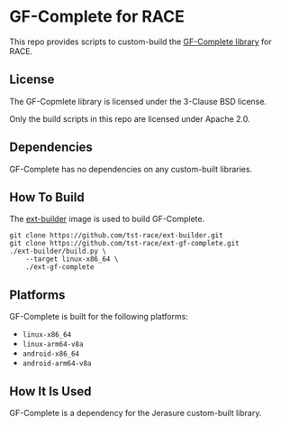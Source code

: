 # GF-Complete for RACE

This repo provides scripts to custom-build the
[GF-Complete library](https://github.com/ceph/gf-complete) for RACE.

## License

The GF-Copmlete library is licensed under the 3-Clause BSD license.

Only the build scripts in this repo are licensed under Apache 2.0.

## Dependencies

GF-Complete has no dependencies on any custom-built libraries.

## How To Build

The [ext-builder](https://github.com/tst-race/ext-builder) image is used to
build GF-Complete.

```
git clone https://github.com/tst-race/ext-builder.git
git clone https://github.com/tst-race/ext-gf-complete.git
./ext-builder/build.py \
    --target linux-x86_64 \
    ./ext-gf-complete
```

## Platforms

GF-Complete is built for the following platforms:

* `linux-x86_64`
* `linux-arm64-v8a`
* `android-x86_64`
* `android-arm64-v8a`

## How It Is Used

GF-Complete is a dependency for the Jerasure custom-built library.
